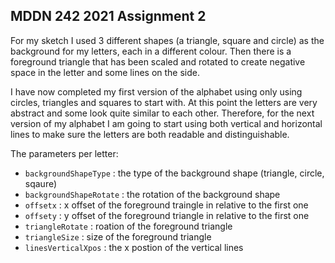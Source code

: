 ## MDDN 242 2021 Assignment 2

For my sketch I used 3 different shapes (a triangle, square and circle) as the background for my letters, each in a different colour. Then there is a foreground triangle that has been scaled and rotated to create negative space in the letter and some lines on the side. 


I have now completed my first version of the alphabet using only using circles, triangles and squares to start with. At this point the letters are very abstract and some look quite similar to each other. Therefore, for the next version of my alphabet I am going to start using both vertical and horizontal lines to make sure the letters are both readable and distinguishable.


The parameters per letter:
  * `backgroundShapeType` : the type of the background shape (triangle, circle, sqaure)
  * `backgroundShapeRotate` : the rotation of the background shape
  * `offsetx` : x offset of the foreground traingle in relative to the first one
  * `offsety` : y offset of the foreground triangle in relative to the first one
  * `triangleRotate` : roation of the foreground triangle
  * `triangleSize` : size of the foreground triangle
  * `linesVerticalXpos` : the x postion of the vertical lines

